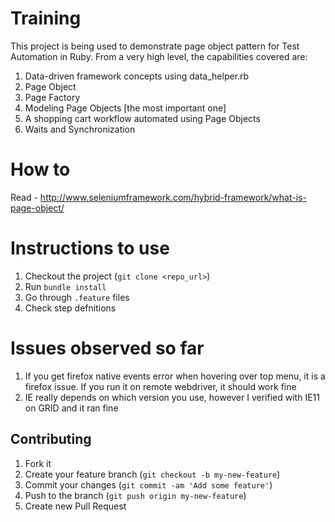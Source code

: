 Training
========

This project is being used to demonstrate page object pattern for Test Automation in Ruby. From a very high level, the capabilities covered are:  
1. Data-driven framework concepts using data_helper.rb  
2. Page Object  
3. Page Factory  
4. Modeling Page Objects [the most important one]  
5. A shopping cart workflow automated using Page Objects  
6. Waits and Synchronization

How to
=======
Read - http://www.seleniumframework.com/hybrid-framework/what-is-page-object/  


Instructions to use
=====================

1. Checkout the project (`git clone <repo_url>`)
2. Run `bundle install`
3. Go through `.feature` files
4. Check step defnitions  

Issues observed so far
=========================

1. If you get firefox native events error when hovering over top menu, it is a firefox issue. If you run it on remote webdriver, it should work fine  
2. IE really depends on which version you use, however I verified with IE11 on GRID and it ran fine


## Contributing

1. Fork it
2. Create your feature branch (`git checkout -b my-new-feature`)
3. Commit your changes (`git commit -am 'Add some feature'`)
4. Push to the branch (`git push origin my-new-feature`)
5. Create new Pull Request
